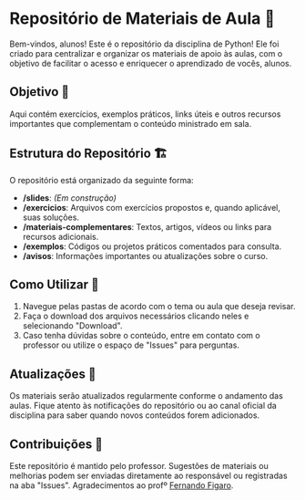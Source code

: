# Repositório de Materiais de Aula 📝

Bem-vindos, alunos! Este é o repositório da disciplina de Python! Ele foi criado para centralizar e organizar os materiais de apoio às aulas, com o objetivo de facilitar o acesso e enriquecer o aprendizado de vocês, alunos.

## Objetivo 🎯
Aqui contém exercícios, exemplos práticos, links úteis e outros recursos importantes que complementam o conteúdo ministrado em sala. 

## Estrutura do Repositório 🏗️
O repositório está organizado da seguinte forma:
- **/slides**: *(Em construção)*
- **/exercicios**: Arquivos com exercícios propostos e, quando aplicável, suas soluções.
- **/materiais-complementares**: Textos, artigos, vídeos ou links para recursos adicionais.
- **/exemplos**: Códigos ou projetos práticos comentados para consulta.
- **/avisos**: Informações importantes ou atualizações sobre o curso.

## Como Utilizar 🦝
1. Navegue pelas pastas de acordo com o tema ou aula que deseja revisar.
2. Faça o download dos arquivos necessários clicando neles e selecionando "Download".
3. Caso tenha dúvidas sobre o conteúdo, entre em contato com o professor ou utilize o espaço de "Issues" para perguntas.

## Atualizações 🚨
Os materiais serão atualizados regularmente conforme o andamento das aulas. Fique atento às notificações do repositório ou ao canal oficial da disciplina para saber quando novos conteúdos forem adicionados.

## Contribuições 🔮
Este repositório é mantido pelo professor. Sugestões de materiais ou melhorias podem ser enviadas diretamente ao responsável ou registradas na aba "Issues". Agradecimentos ao profº [Fernando Figaro](https://github.com/Fernando-olv "GitHub de Fernando Figaro").